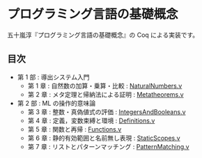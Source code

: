 # プログラミング言語の基礎概念

五十嵐淳『プログラミング言語の基礎概念』の Coq による実装です。

## 目次

* 第 1 部 : 導出システム入門
    + 第 1 章 : 自然数の加算・乗算・比較 : [NaturalNumbers.v](https://github.com/y-taka-23/concepts-of-proglangs/blob/master/NaturalNumbers.v)
    + 第 2 章 : メタ定理と帰納法による証明 : [Metatheorems.v](https://github.com/y-taka-23/concepts-of-proglangs/blob/master/Metatheorems.v)
* 第 2 部 : ML の操作的意味論
    + 第 3 章 : 整数・真偽値式の評価 : [IntegersAndBooleans.v](https://github.com/y-taka-23/concepts-of-proglangs/blob/master/IntegersAndBooleans.v)
    + 第 4 章 : 定義，変数束縛と環境 : [Definitions.v](https://github.com/y-taka-23/concepts-of-proglangs/blob/master/Definitions.v)
    + 第 5 章 : 関数と再帰 : [Functions.v](https://github.com/y-taka-23/concepts-of-proglangs/blob/master/Functions.v)
    + 第 6 章 : 静的有効範囲と名前無し表現 : [StaticScopes.v](https://github.com/y-taka-23/concepts-of-proglangs/blob/master/StaticScopes.v)
    + 第 7 章 : リストとパターンマッチング : [PatternMatching.v](https://github.com/y-taka-23/concepts-of-proglangs/blob/master/PatternMatching.v)
